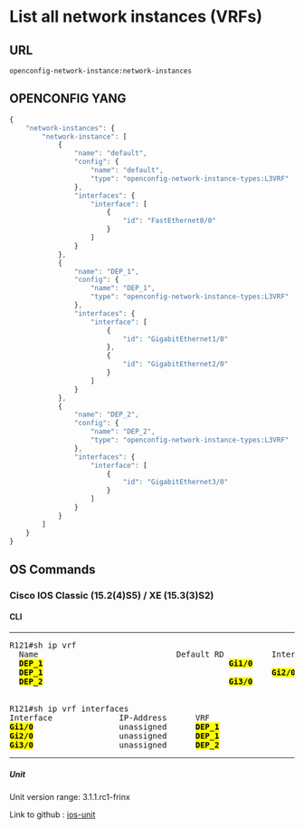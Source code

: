# List all network instances (VRFs)

## URL

```
openconfig-network-instance:network-instances
```

## OPENCONFIG YANG

```javascript
{
    "network-instances": {
        "network-instance": [
            {
                "name": "default",
                "config": {
                    "name": "default",
                    "type": "openconfig-network-instance-types:L3VRF"
                },
                "interfaces": {
                    "interface": [
                        {
                            "id": "FastEthernet0/0"
                        }
                    ]
                }
            },
            {
                "name": "DEP_1",
                "config": {
                    "name": "DEP_1",
                    "type": "openconfig-network-instance-types:L3VRF"
                },
                "interfaces": {
                    "interface": [
                        {
                            "id": "GigabitEthernet1/0"
                        },
                        {
                            "id": "GigabitEthernet2/0"
                        }
                    ]
                }
            },
            {
                "name": "DEP_2",
                "config": {
                    "name": "DEP_2",
                    "type": "openconfig-network-instance-types:L3VRF"
                },
                "interfaces": {
                    "interface": [
                        {
                            "id": "GigabitEthernet3/0"
                        }
                    ]
                }
            }
        ]
    }
}
```

## OS Commands

### Cisco IOS Classic (15.2(4)S5) / XE (15.3(3)S2)

#### CLI

---
<pre>
R121#sh ip vrf
  Name                             Default RD          Interfaces
  <b><mark>DEP_1</b></mark>                            <not set>           <b><mark>Gi1/0</b></mark>
  <b><mark>DEP_1</b></mark>                                                <b><mark>Gi2/0</b></mark>
  <b><mark>DEP_2</b></mark>                            <not set>           <b><mark>Gi3/0</b></mark>


R121#sh ip vrf interfaces 
Interface              IP-Address      VRF                              Protocol
<b><mark>Gi1/0</b></mark>                  unassigned      <b><mark>DEP_1</b></mark>                            down
<b><mark>Gi2/0</b></mark>                  unassigned      <b><mark>DEP_1</b></mark>                            down
<b><mark>Gi3/0</b></mark>                  unassigned      <b><mark>DEP_2</b></mark>                            down
</pre>
---

##### Unit

Unit version range: 3.1.1.rc1-frinx

Link to github : [ios-unit](https://github.com/FRINXio/cli-units/tree/master/ios/essential)
